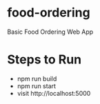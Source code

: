 # food-ordering
Basic Food Ordering Web App

# Steps to Run
- npm run build
- npm run start
- visit http://localhost:5000